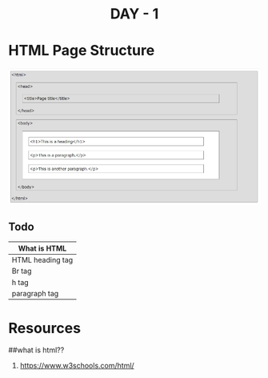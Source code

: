 # <div align="center" >DAY - 1</div>
# HTML Page Structure
![Image of Day-1](https://github.com/madhukarmayank/100DAYOFCODE/blob/main/Day%20-%201/img.jpg)

## Todo
What is HTML | 
------------ | 
HTML heading tag   |
Br tag |
h tag |
paragraph tag |


# Resources
##what is html??
1.  <a href="https://www.w3schools.com/html/">https://www.w3schools.com/html/</a>
